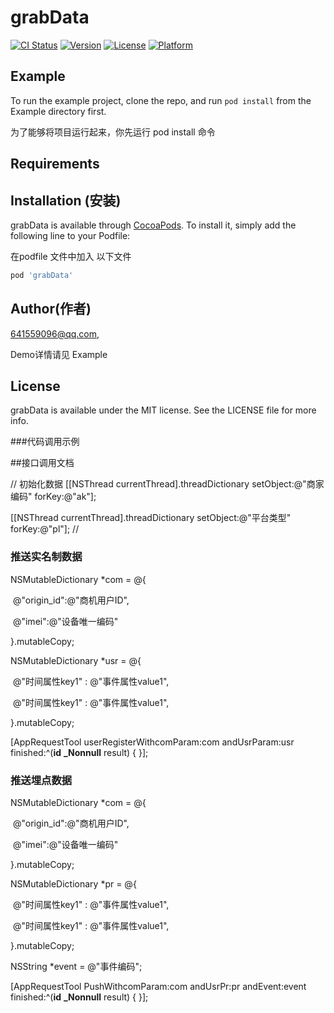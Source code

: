 # grabData

[![CI Status](https://img.shields.io/travis/641559096@qq.com/grabData.svg?style=flat)](https://travis-ci.org/641559096@qq.com/grabData)
[![Version](https://img.shields.io/cocoapods/v/grabData.svg?style=flat)](https://cocoapods.org/pods/grabData)
[![License](https://img.shields.io/cocoapods/l/grabData.svg?style=flat)](https://cocoapods.org/pods/grabData)
[![Platform](https://img.shields.io/cocoapods/p/grabData.svg?style=flat)](https://cocoapods.org/pods/grabData)

## Example

To run the example project, clone the repo, and run `pod install` from the Example directory first.

为了能够将项目运行起来，你先运行 pod install 命令

## Requirements

## Installation (安装)

grabData is available through [CocoaPods](https://cocoapods.org). To install
it, simply add the following line to your Podfile:

在podfile 文件中加入 以下文件

```ruby
pod 'grabData'
```

## Author(作者)

641559096@qq.com, 



Demo详情请见 Example
## License

grabData is available under the MIT license. See the LICENSE file for more info.



###代码调用示例



##接口调用文档

// 初始化数据
 [[NSThread currentThread].threadDictionary setObject:@"商家编码" forKey:@"ak"];

 [[NSThread currentThread].threadDictionary setObject:@"平台类型" forKey:@"pl"]; // 







### 推送实名制数据

  NSMutableDictionary *com = @{

​    @"origin_id":@"商机用户ID",

​    @"imei":@"设备唯一编码"

  }.mutableCopy;

  NSMutableDictionary *usr = @{

​    @"时间属性key1" : @"事件属性value1",

​        @"时间属性key1" : @"事件属性value1",

  }.mutableCopy;



  [AppRequestTool userRegisterWithcomParam:com andUsrParam:usr finished:^(**id** **_Nonnull** result) { }];



### 推送埋点数据

  NSMutableDictionary *com = @{

​    @"origin_id":@"商机用户ID",

​    @"imei":@"设备唯一编码"

  }.mutableCopy;

  NSMutableDictionary *pr = @{

​    @"时间属性key1" : @"事件属性value1",

​        @"时间属性key1" : @"事件属性value1",

  }.mutableCopy;

  NSString *event = @"事件编码";

[AppRequestTool PushWithcomParam:com andUsrPr:pr andEvent:event finished:^(**id** **_Nonnull** result) { }];

